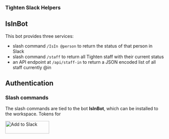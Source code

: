 ### Tighten Slack Helpers

## IsInBot

This bot provides three services: 
- slash command `/IsIn @person` to return the status of that person in Slack
- slash command `/staff` to return all Tighten staff with their current status
- an API endpoint at `/api/staff-in` to return a JSON encoded list of all staff currently @in

## Authentication

### Slash commands

The slash commands are tied to the bot **IsInBot**, which can be installed to the workspace. Tokens for 

<a href="https://slack.com/oauth/authorize?scope=commands,bot&client_id=423337616818.437363470321"><img alt="Add to Slack" height="40" width="139" src="https://platform.slack-edge.com/img/add_to_slack.png" srcset="https://platform.slack-edge.com/img/add_to_slack.png 1x, https://platform.slack-edge.com/img/add_to_slack@2x.png 2x" /></a>
